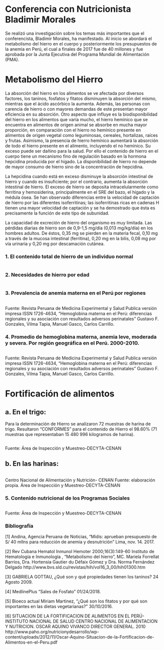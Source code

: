 # Conferencia con Nutricionista Bladimir Morales
<p>Se realizó una investigación sobre los temas más importantes que el conferencista, Bladimir Morales,  ha manifestado. Al inicio se abordará el metabolismo del hierro en el cuerpo y posteriormente los presupuestos de la anemia en Perú, el cual a finales de 2017 fue de 40 millones y fue  aprobada por la Junta Ejecutiva del Programa Mundial de Alimentación (PMA).</p>

<h1> Metabolismo del Hierro </h1>
<p>La absorción del hierro en los alimentos se ve afectada por diversos factores, los taninos, fosfatos y fitatos disminuyen la absorción del mismo, mientras que el ácido ascórbico la aumenta. Además, las personas con carencia de hierro o con mayores demandas de este presentan mayor eficiencia en su absorción. Otro aspecto que influye es la biodisponibilidad del hierro en los alimentos que varía mucho, el hierro hemínico que se encuentra en alimentos de origen animal se absorbe en mucha mayor proporción, en comparación con el hierro no hemínico presente en alimentos de origen vegetal como leguminosas, cereales, hortalizas, raíces y frutas. Asimismo, la presencia de hierro hemínico aumentará la absorción de todo el hierro presente en el alimento, incluyendo el no hemínico. Su exceso puede ser dañino para la salud. Por ello el contenido de hierro en el cuerpo tiene un mecanismo fino de regulación basado en la hormona hepcidina producida por el hígado. La disponibilidad de hierro no depende de mayor consumo de hierro sino de la concentración de hepcidina.</p>
<p>La hepcidina cuando está en exceso disminuye la absorción intestinal de hierro y cuando es insuficiente; por el contrario, aumenta la absorción intestinal de hierro. El exceso de hierro se deposita intracelularmente como ferritina y hemosiderina, principalmente en el SRE del bazo, el hígado y la médula ósea. Se han observado diferencias entre la velocidad de captación de hierro por las diferentes isoferritinas; las isoferritinas ricas en cadenas H tienen una mayor velocidad de captación y se ha demostrado que ésta es precisamente la función de este tipo de subunidad.</p>
<p>La capacidad de excreción de hierro del organismo es muy limitada. Las pérdidas diarias de hierro son de 0,9-1,5 mg/día (0,013 mg/kg/día) en los hombres adultos. De éstos, 0,35 mg se pierden en la materia fecal, 0,10 mg a través de la mucosa intestinal (ferritina), 0,20 mg en la bilis, 0,08 mg por vía urinaria y 0,20 mg por descamación cutánea. </p>
<h3>1.	El contenido total de hierro de un individuo normal</h3>
<img src="images/1.jpg" alt="" class="img-fluid img-rounded">
<h3>2.	Necesidades de hierro por edad</h3>
<img src="images/2.jpg" alt="" class="img-fluid img-rounded">
<h3>3.	Prevalencia de anemia materna en el Perú por regiones</h3>
<img src="images/3.jpg" alt="" class="img-fluid img-rounded">
<p>Fuente: Revista Peruana de Medicina Experimental y Salud Publica versión impresa ISSN 1726-4634, “Hemoglobina materna en el Perú: diferencias regionales y su asociación con resultados adversos perinatales” Gustavo F. Gonzales, Vilma Tapia, Manuel Gasco, Carlos Carrillo.</p>
<h3>4.	Promedio de hemoglobina materna, anemia leve, moderada y severa. Por región geográfica en el Perú. 2000-2010.</h3>
<img src="images/4.jpg" alt="" class="img-fluid img-rounded">
<p>Fuente: Revista Peruana de Medicina Experimental y Salud Publica versión impresa ISSN 1726-4634, “Hemoglobina materna en el Perú: diferencias regionales y su asociación con resultados adversos perinatales” Gustavo F. Gonzales, Vilma Tapia, Manuel Gasco, Carlos Carrillo.</p>
<h1>Fortificación de alimentos</h1> 
<h2>a. En el trigo:</h2> 
<p>Para la determinación de Hierro se analizaron 72 muestras de harina de trigo. Resultaron “CONFORMES” para el contenido de Hierro el 98.60% (71 muestras que representaban 15 480 996 kilogramos de harina).</p>
<img src="images/5.jpg" alt="" class="img-fluid img-rounded">
<p>Fuente: Área de Inspección y Muestreo-DECYTA-CENAN </p>
<h2>b. En las harinas:</h2> 
<img src="images/6.jpg" alt="" class="img-fluid img-rounded">
<p>Centro Nacional de Alimentación y Nutrición- CENAN Fuente: elaboración propia. Área de Inspección y Muestreo-DECYTA-CENAN</p>
<h3>5. Contenido nutricional de los Programas Sociales</h3>
<img src="images/7.jpg" alt="" class="img-fluid img-rounded">
<p>Fuente: Área de Inspección y Muestreo-DECYTA-CENAN </p>

<h3> Bibliografía </h3>
<p>[1] Andina, Agencia Peruana de Noticias, “Midis: aprueban presupuesto de S/ 40 mllns para reducción de anemia y desnutrición” Lima, nov. 14. 2017.</p>
<p>[2] Rev Cubana Hematol Inmunol Hemoter 2000;16(3):149-60 Instituto de Hematología e Inmunología , “Metabolismo del hierro”, MC. Mariela Forrellat Barrios, Dra. Hortensia Gautier du Défaix Gómez y Dra. Norma Fernández Delgado http://www.bvs.sld.cu/revistas/hih/vol16_3_00/hih01300.htm </p>
<p>[3] GABRIELA GOTTAU, ¿Qué son y qué propiedades tienen los taninos? 24 Agosto 2009.</p>
<p>[4] MedlinePlus “Sales de Fosfato” 01/24/2018.</p>
<p>[5] Bioeco actual Miriam Martinez, “¿Qué son los fitatos y por qué son importantes en las dietas vegetarianas?” 30/10/2016.</p>
<p>[6] SITUACION DE LA FORTIFICACION DE ALIMENTOS EN EL PERÚ- INSTITUTO NACIONAL DE SALUD CENTRO NACIONAL DE ALIMENTACION Y NUTRICION. OSCAR AQUINO VIVANCO DIRECTOR GENERAL. 2010 http://www.paho.org/nutricionydesarrollo/wp-content/uploads/2012/11/Oscar-Aquino-Situacion-de-la-Fortificacion-de-Alimentos-en-el-Peru.pdf </p>



